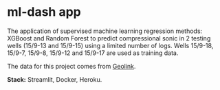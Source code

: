 # ml-dash app
The application of supervised machine learning regression methods: XGBoost and Random Forest to predict compressional sonic in 2 testing wells (15/9-13 and 15/9-15) using a limited number of logs. Wells 15/9-18, 15/9-7, 15/9-8, 15/9-12 and 15/9-17 are used as training data.

The data for this project comes from [Geolink](https://www.geolink-s2.com/).

**Stack:** Streamlit, Docker, Heroku.
